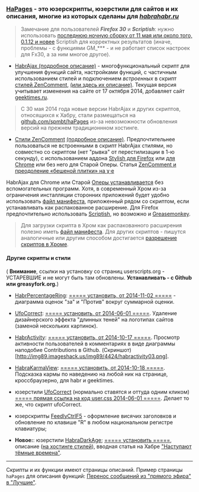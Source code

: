 ### [HaPages](http://spmbt.github.io/haPages/) - это юзерскрипты, юзерстили для сайтов и их описания, многие из которых сделаны для  _[habrahabr.ru](http://habrahabr.ru)_ 

> Замечание для пользователей ***Firefox 30*** и ***Scriptish***: нужно использовать [последнюю ночную сборку от 11 мая или около того, 0.1.12 и новее](https://github.com/scriptish/scriptish-nightlies/tags) Scriptish для корректных результатов (иначе, проблемы - с функциями GM_*** - и не работает список настроек для Fx30, а за ним многое другое).

* [HabrAjax (подробное описание)](http://spmbt.github.io/haPages/doc/habrAjax/) - многофункциональный скрипт для улучшения функций сайта, настройками функций, с частичным использованием стилей и подключением *встроенных* в скрипт [стилей ZenComment](http://userstyles.org/styles/36690/), [(или здесь их описание)](http://spmbt.github.io/haPages/userscript/habrAjax/zenComment.user.css). Текущая версия учитывает изменения на сайте от 17 октября 2014, добавляет сайт [geektimes.ru](http://geektimes.ru).

> С 30 мая 2014 года новые версии HabrAjax и других скриптов, относящихся к Хабру, стали размещаться на [github.com/spmbt/haPages](https://github.com/spmbt/haPages/tree/gh-pages) из-за невозможности обновления версий на прежнем традиционнном хостинге.

* [Стили ZenComment](http://userstyles.org/styles/36690/) [(подробное описание)](http://spmbt.github.io/haPages/doc/habrAjax/zenComment.htm). Предпочтительнее пользоваться не встроенными в скрипт HabrAjax стилями, но совместно со скриптом (нет "рывка" от перестилизации в 1-ю секунду), с использованием аддона [Stylish для Firefox](https://addons.mozilla.org/ru/firefox/addon/stylish/) или [для Chrome](https://chrome.google.com/webstore/detail/stylish/fjnbnpbmkenffdnngjfgmeleoegfcffe?hl=ru) или без него для Старой Оперы. Статья [ZenComment и преодоление «бешеной плитки» на χ·е](http://habrahabr.ru/post/223555/)

HabrAjax для Chrome или Старой [Оперы устанавливается](http://f-lite.ru/lfp/s015.radikal.ru/i332/1010/ed/7bd2820ccbf6.png/htm) без вспомогательных программ. Хотя, в современный Хром из-за ограничения инсталляции сторонних приложений будет удобно использовать [файл манифеста](http://spmbt.github.io/haPages/userscript/habrAjax/manifest.json), приложенный рядом со скриптом, если устанавливать как распакованное расширение. Для Firefox предпочтительно использовать [Scriptish](https://addons.mozilla.org/ru/firefox/addon/scriptish/versions/?page=1#version-0.1.12), но возможно и [Greasemonkey](https://addons.mozilla.org/ru/firefox/addon/greasemonkey/versions/).

> Для загрузки скрипта в Хром как распакованного расширения полезно иметь [файл манифеста](http://spmbt.github.io/haPages/userscript/habrAjax/manifest.json). Для других скриптов - пишутся аналогичные или другим способом достигается [разрешение скриптов в Хроме](http://habrahabr.ru/post/226063/).

#### Другие скрипты и стили ####
( **Внимание**, ссылки на установку со страниц userscripts.org - УСТАРЕВШИЕ и не могут быть там обновлены. **Устанавливать - с Github или greasyfork.org.**)

* [HabrPercentageRing](https://greasyfork.org/ru/scripts/1966-habr-percentage-ring): [===== установить, от 2014-11-02 =====](http://spmbt.github.io/haPages/userscript/habrPercentageRing/habrPercentageRing.user.js) - диаграмма оценок "за" и "Против" вокруг суммарной оценки. 

* [UfoCorrect](http://userscripts-mirror.org/scripts/show/397762): [===== установить,  от 2014-06-01 =====](http://spmbt.github.io/haPages/userscript/ufocorrect/ufocorrect.user.js). Удаление дизайнерского эффекта "длинных теней" на логотипах сайтов (заменой нескольких картинок).

* [HabrActivity](https://greasyfork.org/ru/scripts/1964-habractivity): [===== установить, от 2014-10-17 =====](http://spmbt.github.io/haPages/userscript/habrActivity/habrActivity.user.js). Просмотр активности пользователей в комментариях в виде диаграммы наподобие Contributions в Github. (Скриншот)[http://img89.imageshack.us/img89/4424/habractivity03.png].
 
* [HabraKarmaView](https://greasyfork.org/ru/scripts/1965-habrakarmaview): [===== установить, от 2014-10-18 =====](http://spmbt.github.io/haPages/userscript/habraKarmaView/habraKarmaView.user.js). Подсказка кармы по наведению на любой ник на странице, кроссбраузерно, для habr и geektimes.

* юзерстили [UfoCorrect](http://userstyles.org/styles/98513/ufocorrect) (нормально ставятся и оттуда одним кликом) [===== прямая ссылка на код user.css 2014-06-01 =====](http://spmbt.github.io/haPages/userscript/ufocorrect/ufocorrect.user.css). Делает то же, что скрипт ufoCorrect.

* юзерскрипты [FeedlyCtrlF5](https://greasyfork.org/ru/scripts/5915-feedly-partial-refresh-by-r-in-any-keyboard-layout) - оформление висячих заголовков и обновление по клавише "R" в любом национальном регистре клавиатуры; 

* **Новое:**: юзерстили [HabraDarkAge](http://spmbt.github.io/haPages/doc/habraDarkAge/); [===== установить =====](http://spmbt.github.io/haPages/userscript/habraDarkAge/habraDarkAge.user.css), описание ([на хостинге стилей](https://userstyles.org/styles/101697/)), вводная статья на Хабре ["Наступают тёмные времена"](http://habrahabr.ru/post/242189/).



---

Скрипты и их функции имеют страницы описаний. Пример страницы `haPages` для описания функций: [Перенос сообщений из "прямого эфира" в "Лучшие"](http://spmbt.github.io/haPages/doc/habrAjax/sidebarLive2Dailybest.htm).



